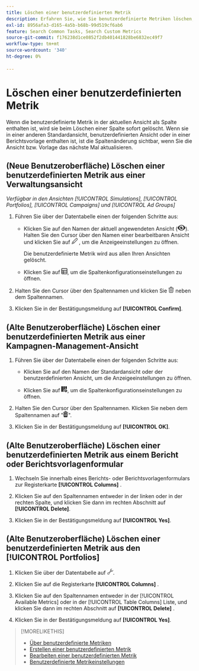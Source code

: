 ```yaml
---
title: Löschen einer benutzerdefinierten Metrik
description: Erfahren Sie, wie Sie benutzerdefinierte Metriken löschen, die aus Standardmetriken berechnet werden.
exl-id: 8956afa3-d165-4a5b-b68b-99d519cf6ab6
feature: Search Common Tasks, Search Custom Metrics
source-git-commit: f176238d1ce0852f2db401441828be6832ec49f7
workflow-type: tm+mt
source-wordcount: '340'
ht-degree: 0%

---
```


# Löschen einer benutzerdefinierten Metrik

Wenn die benutzerdefinierte Metrik in der aktuellen Ansicht als Spalte enthalten ist, wird sie beim Löschen einer Spalte sofort gelöscht. Wenn sie in einer anderen Standardansicht, benutzerdefinierten Ansicht oder in einer Berichtsvorlage enthalten ist, ist die Spaltenänderung sichtbar, wenn Sie die Ansicht bzw. Vorlage das nächste Mal aktualisieren.

## (Neue Benutzeroberfläche) Löschen einer benutzerdefinierten Metrik aus einer Verwaltungsansicht

*Verfügbar in den Ansichten [!UICONTROL Simulations], [!UICONTROL Portfolios], [!UICONTROL Campaigns] und [!UICONTROL Ad Groups]*

1. Führen Sie über der Datentabelle einen der folgenden Schritte aus:

   * Klicken Sie auf den Namen der aktuell angewendeten Ansicht (![View](/help/search-social-commerce/assets/view.png "View")). Halten Sie den Cursor über den Namen einer bearbeitbaren Ansicht und klicken Sie auf ![Bearbeiten](/help/search-social-commerce/assets/edit-new.png "Bearbeiten") , um die Anzeigeeinstellungen zu öffnen.

     Die benutzerdefinierte Metrik wird aus allen Ihren Ansichten gelöscht.

   * Klicken Sie auf ![Benutzerdefinierte Spalten](/help/search-social-commerce/assets/custom-columns-new.png "Benutzerdefinierte Spalten"), um die Spaltenkonfigurationseinstellungen zu öffnen.

1. Halten Sie den Cursor über den Spaltennamen und klicken Sie ![Löschen](/help/search-social-commerce/assets/delete-new.png "Löschen") neben dem Spaltennamen.

1. Klicken Sie in der Bestätigungsmeldung auf **[!UICONTROL Confirm]**.

## (Alte Benutzeroberfläche) Löschen einer benutzerdefinierten Metrik aus einer Kampagnen-Management-Ansicht

1. Führen Sie über der Datentabelle einen der folgenden Schritte aus:

   * Klicken Sie auf den Namen der Standardansicht oder der benutzerdefinierten Ansicht, um die Anzeigeeinstellungen zu öffnen.

   * Klicken Sie auf ![Benutzerdefinierte Spalten](/help/search-social-commerce/assets/custom-columns.png "Benutzerdefinierte Spalten"), um die Spaltenkonfigurationseinstellungen zu öffnen.

1. Halten Sie den Cursor über den Spaltennamen. Klicken Sie neben dem Spaltennamen auf &quot;![-](/help/search-social-commerce/assets/delete.png "-")&quot;.

1. Klicken Sie in der Bestätigungsmeldung auf **[!UICONTROL OK]**.

## (Alte Benutzeroberfläche) Löschen einer benutzerdefinierten Metrik aus einem Bericht oder Berichtsvorlagenformular

1. Wechseln Sie innerhalb eines Berichts- oder Berichtsvorlagenformulars zur Registerkarte **[!UICONTROL Columns]** .

1. Klicken Sie auf den Spaltennamen entweder in der linken oder in der rechten Spalte, und klicken Sie dann im rechten Abschnitt auf **[!UICONTROL Delete]**.

1. Klicken Sie in der Bestätigungsmeldung auf **[!UICONTROL Yes]**.

## (Alte Benutzeroberfläche) Löschen einer benutzerdefinierten Metrik aus den [!UICONTROL Portfolios]

1. Klicken Sie über der Datentabelle auf ![Ausgewählte Ansicht bearbeiten](/help/search-social-commerce/assets/view-settings.png "Ausgewählte Ansicht bearbeiten").

1. Klicken Sie auf die Registerkarte **[!UICONTROL Columns]** .

1. Klicken Sie auf den Spaltennamen entweder in der [!UICONTROL Available Metrics] oder in der [!UICONTROL Table Columns] Liste, und klicken Sie dann im rechten Abschnitt auf **[!UICONTROL Delete]** .

1. Klicken Sie in der Bestätigungsmeldung auf **[!UICONTROL Yes]**.

>[!MORELIKETHIS]
>
>* [Über benutzerdefinierte Metriken](custom-metric-about.md)
>* [Erstellen einer benutzerdefinierten Metrik](custom-metric-create.md)
>* [Bearbeiten einer benutzerdefinierten Metrik](custom-metric-edit.md)
>* [Benutzerdefinierte Metrikeinstellungen](custom-metric-settings.md)
